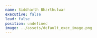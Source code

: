 ```yaml
---
name: Siddharth Bharthulwar
executive: false
lead: false
position: undefined
image: ../assets/default_exec_image.png
---
```

